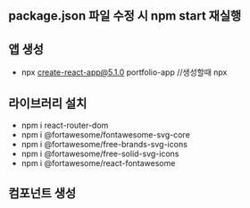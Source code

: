 ## package.json 파일 수정 시 npm start 재실행

## 앱 생성
- npx create-react-app@5.1.0 portfolio-app
//생성할때 npx 
## 라이브러리 설치
- npm i react-router-dom
- npm i @fortawesome/fontawesome-svg-core
- npm i @fortawesome/free-brands-svg-icons
- npm i @fortawesome/free-solid-svg-icons
- npm i @fortawesome/react-fontawesome

## 컴포넌트 생성